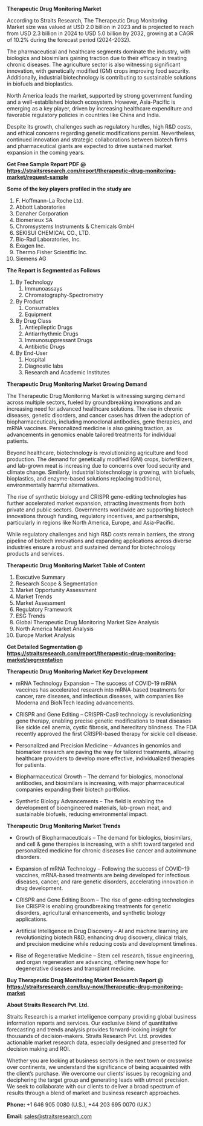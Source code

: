 <p><strong>Therapeutic Drug Monitoring Market</strong></p>
<p>According to Straits Research, The Therapeutic Drug Monitoring Market size was valued at USD 2.0 billion in 2023 and is projected to reach from USD 2.3 billion in 2024 to USD 5.0 billion by 2032, growing at a CAGR of 10.2% during the forecast period (2024-2032).</p>
<p>The pharmaceutical and healthcare segments dominate the industry, with biologics and biosimilars gaining traction due to their efficacy in treating chronic diseases. The agriculture sector is also witnessing significant innovation, with genetically modified (GM) crops improving food security. Additionally, industrial biotechnology is contributing to sustainable solutions in biofuels and bioplastics.</p>
<p>North America leads the market, supported by strong government funding and a well-established biotech ecosystem. However, Asia-Pacific is emerging as a key player, driven by increasing healthcare expenditure and favorable regulatory policies in countries like China and India.</p>
<p>Despite its growth, challenges such as regulatory hurdles, high R&amp;D costs, and ethical concerns regarding genetic modifications persist. Nevertheless, continued innovation and strategic collaborations between biotech firms and pharmaceutical giants are expected to drive sustained market expansion in the coming years.</p>
<p><strong>Get Free Sample Report PDF @ <a href=https://straitsresearch.com/report/therapeutic-drug-monitoring-market/request-sample>https://straitsresearch.com/report/therapeutic-drug-monitoring-market/request-sample</a></strong></p>
<div><strong>Some of the key players profiled in the study are</strong></div>
<p><ol>
<li>F. Hoffmann-La Roche Ltd.</li>
<li>Abbott Laboratories</li>
<li>Danaher Corporation</li>
<li>Biomerieux SA</li>
<li>Chromsystems Instruments &amp; Chemicals GmbH</li>
<li>SEKISUI CHEMICAL CO., LTD.</li>
<li>Bio-Rad Laboratories, Inc.</li>
<li>Exagen Inc.</li>
<li>Thermo Fisher Scientific Inc.</li>
<li>Siemens AG</li>
</ol></p>
<p><strong>The Report is Segmented as Follows</strong></p>
<p><ol>
<li>By Technology
<ol>
<li>Immunoassays</li>
<li>Chromatography-Spectrometry</li>
</ol>
</li>
<li>By Product
<ol>
<li>Consumables</li>
<li>Equipment</li>
</ol>
</li>
<li>By Drug Class
<ol>
<li>Antiepileptic Drugs</li>
<li>Antiarrhythmic Drugs</li>
<li>Immunosuppressant Drugs</li>
<li>Antibiotic Drugs</li>
</ol>
</li>
<li>By End-User
<ol>
<li>Hospital</li>
<li>Diagnostic labs</li>
<li>Research and Academic Institutes</li>
</ol>
</li>
</ol></p>
<p><strong>Therapeutic Drug Monitoring Market Growing Demand</strong></p>
<p>The Therapeutic Drug Monitoring Market is witnessing surging demand across multiple sectors, fueled by groundbreaking innovations and an increasing need for advanced healthcare solutions. The rise in chronic diseases, genetic disorders, and cancer cases has driven the adoption of biopharmaceuticals, including monoclonal antibodies, gene therapies, and mRNA vaccines. Personalized medicine is also gaining traction, as advancements in genomics enable tailored treatments for individual patients.</p>
<p>Beyond healthcare, biotechnology is revolutionizing agriculture and food production. The demand for genetically modified (GM) crops, biofertilizers, and lab-grown meat is increasing due to concerns over food security and climate change. Similarly, industrial biotechnology is growing, with biofuels, bioplastics, and enzyme-based solutions replacing traditional, environmentally harmful alternatives.</p>
<p>The rise of synthetic biology and CRISPR gene-editing technologies has further accelerated market expansion, attracting investments from both private and public sectors. Governments worldwide are supporting biotech innovations through funding, regulatory incentives, and partnerships, particularly in regions like North America, Europe, and Asia-Pacific.</p>
<p>While regulatory challenges and high R&amp;D costs remain barriers, the strong pipeline of biotech innovations and expanding applications across diverse industries ensure a robust and sustained demand for biotechnology products and services.</p>
<p><strong>Therapeutic Drug Monitoring Market Table of Content</strong></p>
<ol>
<li>Executive Summary</li>
<li>Research Scope &amp; Segmentation</li>
<li>Market Opportunity Assessment</li>
<li>Market Trends</li>
<li>Market Assessment</li>
<li>Regulatory Framework</li>
<li>ESG Trends</li>
<li>Global Therapeutic Drug Monitoring Market Size Analysis</li>
<li>North America Market Analysis</li>
<li>Europe Market Analysis</li>
</ol>
<p><strong>Get Detailed Segmentation @ <a href=https://straitsresearch.com/report/therapeutic-drug-monitoring-market/segmentation>https://straitsresearch.com/report/therapeutic-drug-monitoring-market/segmentation</a></strong></p>
<p><strong>Therapeutic Drug Monitoring Market Key Development</strong></p>
<ul>
<li><p>mRNA Technology Expansion &ndash; The success of COVID-19 mRNA vaccines has accelerated research into mRNA-based treatments for cancer, rare diseases, and infectious diseases, with companies like Moderna and BioNTech leading advancements.</p></li>
<li><p>CRISPR and Gene Editing &ndash; CRISPR-Cas9 technology is revolutionizing gene therapy, enabling precise genetic modifications to treat diseases like sickle cell anemia, cystic fibrosis, and hereditary blindness. The FDA recently approved the first CRISPR-based therapy for sickle cell disease.</p></li>
<li><p>Personalized and Precision Medicine &ndash; Advances in genomics and biomarker research are paving the way for tailored treatments, allowing healthcare providers to develop more effective, individualized therapies for patients.</p></li>
<li><p>Biopharmaceutical Growth &ndash; The demand for biologics, monoclonal antibodies, and biosimilars is increasing, with major pharmaceutical companies expanding their biotech portfolios.</p></li>
<li><p>Synthetic Biology Advancements &ndash; The field is enabling the development of bioengineered materials, lab-grown meat, and sustainable biofuels, reducing environmental impact.</p></li>
</ul>
<p><strong>Therapeutic Drug Monitoring Market Trends</strong></p>
<ul>
<li>
<p>Growth of Biopharmaceuticals &ndash; The demand for biologics, biosimilars, and cell &amp; gene therapies is increasing, with a shift toward targeted and personalized medicine for chronic diseases like cancer and autoimmune disorders.</p>
</li>
<li>
<p>Expansion of mRNA Technology &ndash; Following the success of COVID-19 vaccines, mRNA-based treatments are being developed for infectious diseases, cancer, and rare genetic disorders, accelerating innovation in drug development.</p>
</li>
<li>
<p>CRISPR and Gene Editing Boom &ndash; The rise of gene-editing technologies like CRISPR is enabling groundbreaking treatments for genetic disorders, agricultural enhancements, and synthetic biology applications.</p>
</li>
<li>
<p>Artificial Intelligence in Drug Discovery &ndash; AI and machine learning are revolutionizing biotech R&amp;D, enhancing drug discovery, clinical trials, and precision medicine while reducing costs and development timelines.</p>
</li>
<li>
<p>Rise of Regenerative Medicine &ndash; Stem cell research, tissue engineering, and organ regeneration are advancing, offering new hope for degenerative diseases and transplant medicine.</p>
</li>
</ul>
<p><strong>Buy Therapeutic Drug Monitoring Market Research Report @ <a href=https://straitsresearch.com/buy-now/therapeutic-drug-monitoring-market>https://straitsresearch.com/buy-now/therapeutic-drug-monitoring-market</a></strong></p>
<p><strong>About Straits Research Pvt. Ltd.</strong></p>
<p>Straits Research is a market intelligence company providing global business information reports and services. Our exclusive blend of quantitative forecasting and trends analysis provides forward-looking insight for thousands of decision-makers. Straits Research Pvt. Ltd. provides actionable market research data, especially designed and presented for decision making and ROI.</p>
<p>Whether you are looking at business sectors in the next town or crosswise over continents, we understand the significance of being acquainted with the client&rsquo;s purchase. We overcome our clients&rsquo; issues by recognizing and deciphering the target group and generating leads with utmost precision. We seek to collaborate with our clients to deliver a broad spectrum of results through a blend of market and business research approaches.</p>
<p><strong>Phone:</strong>&nbsp;+1 646 905 0080 (U.S.), +44 203 695 0070 (U.K.)</p>
<p><strong>Email:</strong>&nbsp;<a href=mailto:sales@straitsresearch.com><u>sales@straitsresearch.com</u></a></p>
